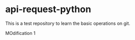# api-request-python
This is a test repository to learn the basic operations on git.

MOdification 1
